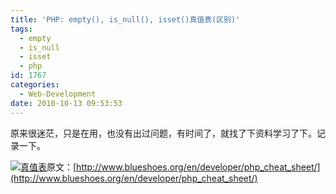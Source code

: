 ```yaml
---
title: 'PHP: empty(), is_null(), isset()真值表(区别)'
tags:
  - empty
  - is_null
  - isset
  - php
id: 1767
categories:
  - Web-Development
date: 2010-10-13 09:53:53
---
```


原来很迷茫，只是在用，也没有出过问题，有时间了，就找了下资料学习了下。记录一下。

[![](http://blog.kangzj.net/wp-content/uploads/2010/10/1286606098_38.jpg "真值表")](http://blog.kangzj.net/wp-content/uploads/2010/10/1286606098_38.jpg)原文：[http://www.blueshoes.org/en/developer/php_cheat_sheet/](http://www.blueshoes.org/en/developer/php_cheat_sheet/)